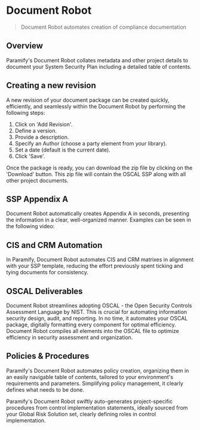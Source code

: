 # Document Robot
> Document Robot automates creation of compliance documentation

<YouTube src="https://www.youtube.com/embed/sw51DigmkK8?si=fPvmf0Oaza-Q7dc3"/>

## Overview
Paramify's Document Robot collates metadata and other project details to document your System Security Plan including a detailed table of contents.

## Creating a new revision
A new revision of your document package can be created quickly, efficiently, and seamlessly within the Document Robot by performing the following steps: 
1. Click on 'Add Revision'.
2. Define a version.
3. Provide a description.
4. Specify an Author (choose a party element from your library).
5. Set a date (default is the current date).
6. Click 'Save'.

Once the package is ready, you can download the zip file by clicking on the 'Download' button. This zip file will contain the OSCAL SSP along with all other project documents.

<YouTube src="https://www.youtube.com/embed/UkZqJWuZb7E?si=mAgjPDAC9O4p6S0s"/>

## SSP Appendix A
Document Robot automatically creates Appendix A in seconds, presenting the information in a clear, well-organized manner. Examples can be seen in the following video:

<YouTube src="https://www.youtube.com/embed/DqGStLLD9x4?si=2oe0w9IsgJAcl_XJ"/>

## CIS and CRM Automation
In Paramify, Document Robot automates CIS and CRM matrixes in alignment with your SSP template, reducing the effort previously spent ticking and tying documents for consistency.

<YouTube src="https://www.youtube.com/embed/oCjK3UDwJ9Y?si=pBwKDTxpa44oCW7L"/>

## OSCAL Deliverables
Document Robot streamlines adopting OSCAL - the Open Security Controls Assessment Language by NIST.  This is crucial for automating information security design, audit, and reporting. In no time, it automates your OSCAL package, digitally formatting every component for optimal efficiency. Document Robot compiles all elements into the OSCAL file to optimize efficiency in security assessment and organization.

<YouTube src="https://www.youtube.com/embed/pbxCvKjnI8Q?si=19-W2GjzyesSpXz2"/>

## Policies & Procedures
Paramify's Document Robot automates policy creation, organizing them in an easily navigable table of contents, tailored to your environment's requirements and parameters. Simplifying policy management, it clearly defines what needs to be done.

<YouTube src="https://www.youtube.com/embed/9qEA8Oa_488?si=OqePMg7p5TJxI9Ja"/>

Paramify's Document Robot swiftly auto-generates project-specific procedures from control implementation statements, ideally sourced from your Global Risk Solution set, clearly defining roles in control implementation.

<YouTube src="https://www.youtube.com/embed/Lm-q-LzUWIw?si=IRaP82AuCw5N1h2x"/>
